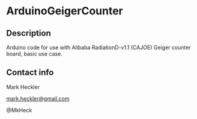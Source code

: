 # ArduinoGeigerCounter

## Description

Arduino code for use with Alibaba RadiationD-v1.1 (CAJOE) Geiger counter board, basic use case.

## Contact info

Mark Heckler

mark.heckler@gmail.com

@MkHeck

